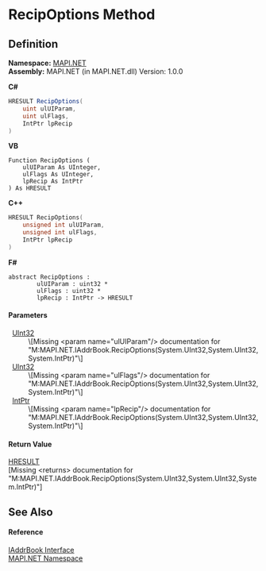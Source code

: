 # RecipOptions Method




## Definition
**Namespace:** <a href="5bef4637-66f8-16d4-e5f4-4d0da57a1538.md">MAPI.NET</a>  
**Assembly:** MAPI.NET (in MAPI.NET.dll) Version: 1.0.0

**C#**
``` C#
HRESULT RecipOptions(
	uint ulUIParam,
	uint ulFlags,
	IntPtr lpRecip
)
```
**VB**
``` VB
Function RecipOptions ( 
	ulUIParam As UInteger,
	ulFlags As UInteger,
	lpRecip As IntPtr
) As HRESULT
```
**C++**
``` C++
HRESULT RecipOptions(
	unsigned int ulUIParam, 
	unsigned int ulFlags, 
	IntPtr lpRecip
)
```
**F#**
``` F#
abstract RecipOptions : 
        ulUIParam : uint32 * 
        ulFlags : uint32 * 
        lpRecip : IntPtr -> HRESULT 
```



#### Parameters
<dl><dt>  <a href="https://learn.microsoft.com/dotnet/api/system.uint32" target="_blank" rel="noopener noreferrer">UInt32</a></dt><dd>\[Missing &lt;param name="ulUIParam"/&gt; documentation for "M:MAPI.NET.IAddrBook.RecipOptions(System.UInt32,System.UInt32,System.IntPtr)"\]</dd><dt>  <a href="https://learn.microsoft.com/dotnet/api/system.uint32" target="_blank" rel="noopener noreferrer">UInt32</a></dt><dd>\[Missing &lt;param name="ulFlags"/&gt; documentation for "M:MAPI.NET.IAddrBook.RecipOptions(System.UInt32,System.UInt32,System.IntPtr)"\]</dd><dt>  <a href="https://learn.microsoft.com/dotnet/api/system.intptr" target="_blank" rel="noopener noreferrer">IntPtr</a></dt><dd>\[Missing &lt;param name="lpRecip"/&gt; documentation for "M:MAPI.NET.IAddrBook.RecipOptions(System.UInt32,System.UInt32,System.IntPtr)"\]</dd></dl>

#### Return Value
<a href="50596607-a328-ef10-6ea9-0448fbb7d197.md">HRESULT</a>  
\[Missing &lt;returns&gt; documentation for "M:MAPI.NET.IAddrBook.RecipOptions(System.UInt32,System.UInt32,System.IntPtr)"\]

## See Also


#### Reference
<a href="3e0ae0ab-2ec1-3cb4-6c4f-5d6faee00a6e.md">IAddrBook Interface</a>  
<a href="5bef4637-66f8-16d4-e5f4-4d0da57a1538.md">MAPI.NET Namespace</a>  
